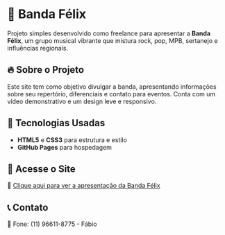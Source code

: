 # 🎸 Banda Félix  

Projeto simples desenvolvido como freelance para apresentar a **Banda Félix**, um grupo musical vibrante que mistura rock, pop, MPB, sertanejo e influências regionais.  

## 🔥 Sobre o Projeto  
Este site tem como objetivo divulgar a banda, apresentando informações sobre seu repertório, diferenciais e contato para eventos. Conta com um vídeo demonstrativo e um design leve e responsivo.  

## 🚀 Tecnologias Usadas  
- **HTML5** e **CSS3** para estrutura e estilo  
- **GitHub Pages** para hospedagem  

## 🎥 Acesse o Site  
🔗 [Clique aqui para ver a apresentação da Banda Félix](https://brun0k9.github.io/Banda_Felix/)  

## 📞 Contato  
📌 Fone: (11) 96611-8775 - Fábio  
